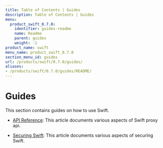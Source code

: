 ```yaml
---
title: Table of Contents | Guides
description: Table of Contents | Guides
menu:
  product_swift_0.7.0:
    identifier: guides-readme
    name: Readme
    parent: guides
    weight: -1
product_name: swift
menu_name: product_swift_0.7.0
section_menu_id: guides
url: /products/swift/0.7.0/guides/
aliases:
- /products/swift/0.7.0/guides/README/
---
```


# Guides

This section contains guides on how to use Swift.

- [API Reference](/products/swift/0.7.0/guides/api): This article documents various aspects of Swift proxy api.

- [Securing Swift](/products/swift/0.7.0/guides/security): This article documents various aspects of securing Swift.
